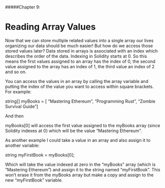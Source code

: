 #####Chapter 9:

# Reading Array Values

<!-- <ContentWrapp>
  <div class="imgContainer">
    <img alt="story_image_2_0" src="/images/chapter/man.svg" width="150px" height="150px">
  </div>

  <div class="itemsContainer">
    <div class="item-text">
     Connect your artwork to the price of gold or ETH or overall Market Cap. Mention the concept of “Hybrid Smart Contracts”. 
    </div>
  </div>
</ContentWrapp> -->

Now that we can store multiple related values into a single array our lives organizing our data should be much easier! But how do we access those stored values later? Data stored in arrays is associated with an index which describes the order of the data. Indexing in Solidity starts at 0. So this means the first values assigned to an array has the index of 0, the second value assigned to the array has an index of 1, the third value an index of 2 and so on.

You can access the values in an array by calling the array variable and putting the index of the value you want to access within square brackets. For example:

<Highlight class="language-javascript">
string[] myBooks = [ “Mastering Ethereum”, “Programming Rust”, “Zombie Survival Guide”]
</Highlight>

And then

myBooks[0] will access the first value assigned to the myBooks array (since Solidity indexes at 0) which will be the value “Mastering Ethereum”.

As another example I could take a value in an array and also assign it to another variable:

<Highlight class="language-javascript">
string myFirstBook = myBooks[0];
</Highlight>

Which will take the value indexed at zero in the “myBooks” array (which is “Mastering Ethereum”) and assign it to the string named “myFirstBook”. This won’t erase it from the myBooks array but make a copy and assign to the new “myFirstBook” variable.

